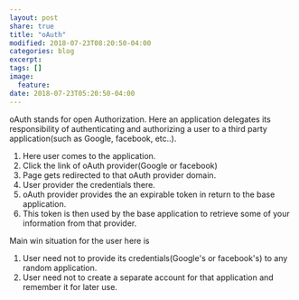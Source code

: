 ```yaml
---
layout: post
share: true
title: "oAuth"
modified: 2018-07-23T08:20:50-04:00
categories: blog
excerpt:
tags: []
image:
  feature:
date: 2018-07-23T05:20:50-04:00
---
```


oAuth stands for open Authorization. Here an application delegates its responsibility of authenticating and 
authorizing a user to a third party application(such as Google, facebook, etc..).

1. Here user comes to the application.
2. Click the link of oAuth provider(Google or facebook)
3. Page gets redirected to that oAuth provider domain.
4. User provider the credentials there.
5. oAuth provider provides the an expirable token in return to the base application.
6. This token is then used by the base application to retrieve some of your information from that provider.

Main win situation for the user here is

1. User need not to provide its credentials(Google's or facebook's) to any random application.
2. User need not to create a separate account for that application and remember it for later use.


